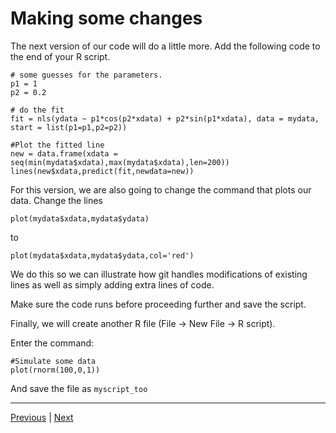 # Making some changes

The next version of our code will do a little more. Add the following code to the end of your R script.

```
# some guesses for the parameters.
p1 = 1
p2 = 0.2

# do the fit
fit = nls(ydata ~ p1*cos(p2*xdata) + p2*sin(p1*xdata), data = mydata, start = list(p1=p1,p2=p2))

#Plot the fitted line
new = data.frame(xdata = seq(min(mydata$xdata),max(mydata$xdata),len=200))
lines(new$xdata,predict(fit,newdata=new))

```

For this version, we are also going to change the command that plots our data. Change the lines

```
plot(mydata$xdata,mydata$ydata)
```

to

```
plot(mydata$xdata,mydata$ydata,col='red')
```

We do this so we can illustrate how git handles modifications of existing lines as well as simply adding extra lines of code.

Make sure the code runs before proceeding further and save the script. 

Finally, we will create another R file (File -> New File -> R script).

Enter the command:

```
#Simulate some data
plot(rnorm(100,0,1))
```
And save the file as `myscript_too`


***

[Previous](./version_control.md) | [Next](./commit.md)
